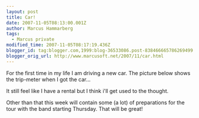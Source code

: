 ```yaml
---
layout: post
title: Car!
date: 2007-11-05T08:13:00.001Z
author: Marcus Hammarberg
tags:
  - Marcus private
modified_time: 2007-11-05T08:17:19.436Z
blogger_id: tag:blogger.com,1999:blog-36533086.post-838466665786269499
blogger_orig_url: http://www.marcusoft.net/2007/11/car.html
---
```


For the first time in my life I am driving a new car. The picture below shows the trip-meter when I got the car...

It still feel like I have a rental but I think i'll get used to the thought.

Other than that this week will contain some (a lot) of preparations for the tour with the band starting Thursday. That will be great!
